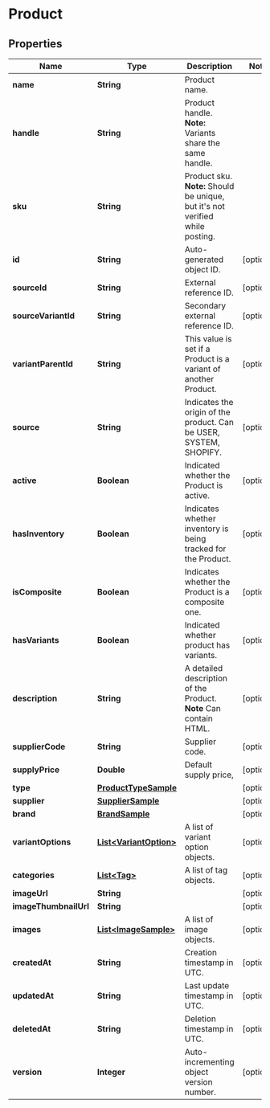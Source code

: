 
# Product

## Properties
Name | Type | Description | Notes
------------ | ------------- | ------------- | -------------
**name** | **String** | Product name. | 
**handle** | **String** | Product handle. **Note:** Variants share the same handle. | 
**sku** | **String** | Product sku. **Note:** Should be unique, but it&#39;s not verified while posting. | 
**id** | **String** | Auto-generated object ID. |  [optional]
**sourceId** | **String** | External reference ID. |  [optional]
**sourceVariantId** | **String** | Secondary external reference ID. |  [optional]
**variantParentId** | **String** | This value is set if a Product is a variant of another Product. |  [optional]
**source** | **String** | Indicates the origin of the product. Can be USER, SYSTEM, SHOPIFY. |  [optional]
**active** | **Boolean** | Indicated whether the Product is active. |  [optional]
**hasInventory** | **Boolean** | Indicates whether inventory is being tracked for the Product. |  [optional]
**isComposite** | **Boolean** | Indicates whether the Product is a composite one. |  [optional]
**hasVariants** | **Boolean** | Indicated whether product has variants. |  [optional]
**description** | **String** | A detailed description of the Product. **Note** Can contain HTML. |  [optional]
**supplierCode** | **String** | Supplier code. |  [optional]
**supplyPrice** | **Double** | Default supply price, |  [optional]
**type** | [**ProductTypeSample**](ProductTypeSample.md) |  |  [optional]
**supplier** | [**SupplierSample**](SupplierSample.md) |  |  [optional]
**brand** | [**BrandSample**](BrandSample.md) |  |  [optional]
**variantOptions** | [**List&lt;VariantOption&gt;**](VariantOption.md) | A list of variant option objects. |  [optional]
**categories** | [**List&lt;Tag&gt;**](Tag.md) | A list of tag objects. |  [optional]
**imageUrl** | **String** |  |  [optional]
**imageThumbnailUrl** | **String** |  |  [optional]
**images** | [**List&lt;ImageSample&gt;**](ImageSample.md) | A list of image objects. |  [optional]
**createdAt** | **String** | Creation timestamp in UTC. |  [optional]
**updatedAt** | **String** | Last update timestamp in UTC. |  [optional]
**deletedAt** | **String** | Deletion timestamp in UTC. |  [optional]
**version** | **Integer** | Auto-incrementing object version number. |  [optional]



